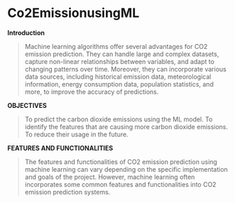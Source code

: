 # Co2EmissionusingML


**Introduction**
> Machine learning algorithms offer several advantages for CO2 emission prediction. They can handle large and complex datasets, capture non-linear relationships between variables, and adapt to changing patterns over time. Moreover, they can incorporate various data sources, including historical emission data, meteorological information, energy consumption data, population statistics, and more, to improve the accuracy of predictions.

**OBJECTIVES**
> To predict the carbon dioxide emissions using the ML model.
> To identify the features that are causing more carbon dioxide emissions.
> To reduce their usage in the future.

**FEATURES AND FUNCTIONALITIES**
> The features and functionalities of CO2 emission prediction using machine learning can vary depending on the specific implementation and goals of the project. However, machine learning often incorporates some common features and functionalities into CO2 emission prediction systems.

